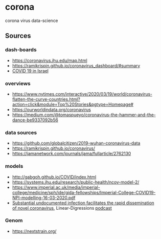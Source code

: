 # corona
corona virus data-science

## Sources
### dash-boards
* https://coronavirus.jhu.edu/map.html
* https://ramikrispin.github.io/coronavirus_dashboard/#summary
* [COVID 19 in Israel](https://covid19data.co.il/)

### overviews
* https://www.nytimes.com/interactive/2020/03/19/world/coronavirus-flatten-the-curve-countries.html?action=click&module=Top%20Stories&pgtype=Homepage#
* https://ourworldindata.org/coronavirus
* https://medium.com/@tomaspueyo/coronavirus-the-hammer-and-the-dance-be9337092b56

### data sources
* https://github.com/globalcitizen/2019-wuhan-coronavirus-data
* https://ramikrispin.github.io/coronavirus/
* https://jamanetwork.com/journals/jama/fullarticle/2762130

### models
* http://gabgoh.github.io/COVID/index.html
* https://systems.jhu.edu/research/public-health/ncov-model-2/
* https://www.imperial.ac.uk/media/imperial-college/medicine/sph/ide/gida-fellowships/Imperial-College-COVID19-NPI-modelling-16-03-2020.pdf
* [Substantial undocumented infection facilitates the rapid dissemination of novel coronavirus](https://science.sciencemag.org/content/early/2020/03/13/science.abb3221),
 Linear-Digressions [podcast](http://lineardigressions.com/episodes/2020/3/22/understanding-covid-19-transmission-what-the-data-suggests-about-how-the-disease-spreads)

### Genom
* https://nextstrain.org/
